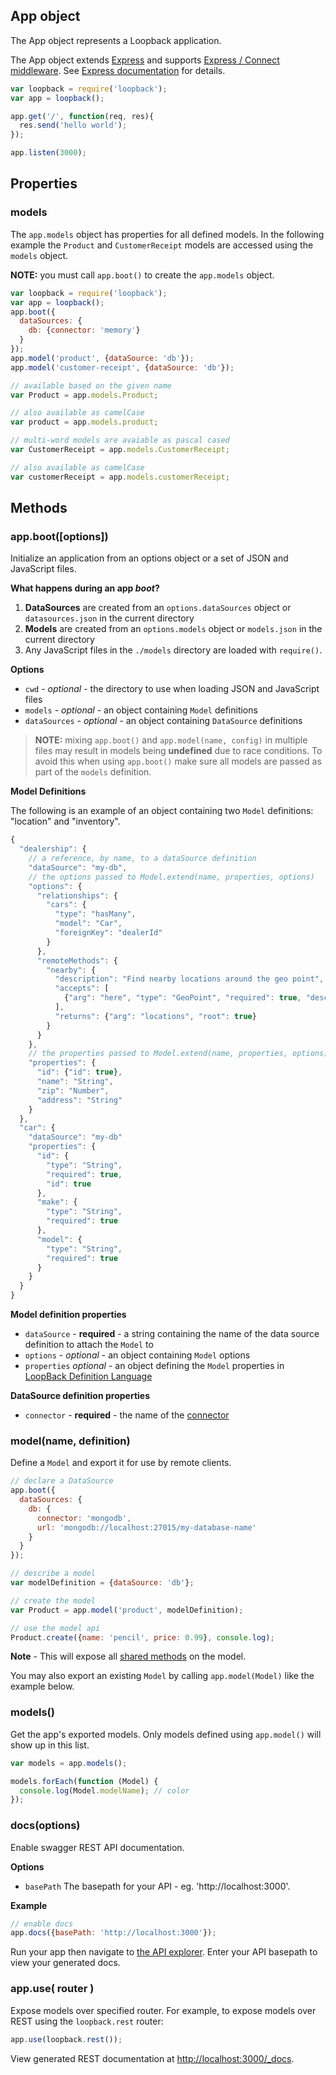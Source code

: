 ## App object

The App object represents a Loopback application.

The App object extends [Express](http://expressjs.com/api.html#express) and supports [Express / Connect middleware](http://expressjs.com/api.html#middleware).  See [Express documentation](http://expressjs.com/api.html) for details.

```js
var loopback = require('loopback');
var app = loopback();

app.get('/', function(req, res){
  res.send('hello world');
});

app.listen(3000);
```
    
## Properties

### models

The `app.models` object has properties for all defined models. In the following example the `Product` and `CustomerReceipt` models are accessed using the `models` object.

**NOTE:** you must call `app.boot()` to create the `app.models` object.

```js
var loopback = require('loopback');
var app = loopback();
app.boot({
  dataSources: {
    db: {connector: 'memory'}
  }
});
app.model('product', {dataSource: 'db'});
app.model('customer-receipt', {dataSource: 'db'});

// available based on the given name
var Product = app.models.Product;

// also available as camelCase
var product = app.models.product;

// multi-word models are avaiable as pascal cased
var CustomerReceipt = app.models.CustomerReceipt;

// also available as camelCase
var customerReceipt = app.models.customerReceipt;
```

## Methods 

### app.boot([options])

Initialize an application from an options object or a set of JSON and JavaScript files.

**What happens during an app _boot_?**

1. **DataSources** are created from an `options.dataSources` object or `datasources.json` in the current directory
2. **Models** are created from an `options.models` object or `models.json` in the current directory
3. Any JavaScript files in the `./models` directory are loaded with `require()`.

**Options**

 - `cwd` - _optional_ - the directory to use when loading JSON and JavaScript files
 - `models` - _optional_ - an object containing `Model` definitions
 - `dataSources` - _optional_ - an object containing `DataSource` definitions

> **NOTE:** mixing `app.boot()` and `app.model(name, config)` in multiple files may result
> in models being **undefined** due to race conditions. To avoid this when using `app.boot()`
> make sure all models are passed as part of the `models` definition.

<a name="model-definition"></a>
**Model Definitions**

The following is an example of an object containing two `Model` definitions: "location" and "inventory".

```js
{
  "dealership": {
    // a reference, by name, to a dataSource definition
    "dataSource": "my-db",
    // the options passed to Model.extend(name, properties, options)
    "options": {
      "relationships": {
        "cars": {
          "type": "hasMany",
          "model": "Car",
          "foreignKey": "dealerId"  
        }
      },
      "remoteMethods": {
        "nearby": {
          "description": "Find nearby locations around the geo point",
          "accepts": [
            {"arg": "here", "type": "GeoPoint", "required": true, "description": "geo location (lat & lng)"}
          ],
          "returns": {"arg": "locations", "root": true}
        }
      }
    },
    // the properties passed to Model.extend(name, properties, options)
    "properties": {
      "id": {"id": true},
      "name": "String",
      "zip": "Number",
      "address": "String"
    }
  },
  "car": {
    "dataSource": "my-db"
    "properties": {
      "id": {
        "type": "String",
        "required": true,
        "id": true
      },
      "make": {
        "type": "String",
        "required": true
      },
      "model": {
        "type": "String",
        "required": true
      }
    }
  }
}
```

**Model definition properties**

 - `dataSource` - **required** - a string containing the name of the data source definition to attach the `Model` to
 - `options` - _optional_ - an object containing `Model` options
 - `properties` _optional_ - an object defining the `Model` properties in [LoopBack Definition Language](http://docs.strongloop.com/loopback-datasource-juggler/#loopback-definition-language)

**DataSource definition properties**
 
 - `connector` - **required** - the name of the [connector](#working-with-data-sources-and-connectors)

### model(name, definition)

Define a `Model` and export it for use by remote clients.

```js
// declare a DataSource
app.boot({
  dataSources: {
    db: {
      connector: 'mongodb',
      url: 'mongodb://localhost:27015/my-database-name'
    }
  }
});

// describe a model
var modelDefinition = {dataSource: 'db'};

// create the model
var Product = app.model('product', modelDefinition);

// use the model api
Product.create({name: 'pencil', price: 0.99}, console.log);
```
    
**Note** - This will expose all [shared methods](#shared-methods) on the model.

You may also export an existing `Model` by calling `app.model(Model)` like the example below.

### models()

Get the app's exported models. Only models defined using `app.model()` will show up in this list.

```js
var models = app.models();

models.forEach(function (Model) {
  console.log(Model.modelName); // color
});
```

### docs(options)

Enable swagger REST API documentation.

**Options**

 - `basePath` The basepath for your API - eg. 'http://localhost:3000'.

**Example**

```js
// enable docs
app.docs({basePath: 'http://localhost:3000'});
```

Run your app then navigate to [the API explorer](http://petstore.swagger.wordnik.com/). Enter your API basepath to view your generated docs.

### app.use( router )

Expose models over specified router.
For example, to expose models over REST using the `loopback.rest` router:

```js
app.use(loopback.rest());
```

View generated REST documentation at [http://localhost:3000/_docs](http://localhost:3000/_docs).
